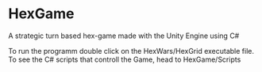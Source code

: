 # HexGame
A strategic turn based hex-game made with the Unity Engine using C#

To run the programm double click on the HexWars/HexGrid executable file.
To see the C# scripts that controll the Game, head to HexGame/Scripts
